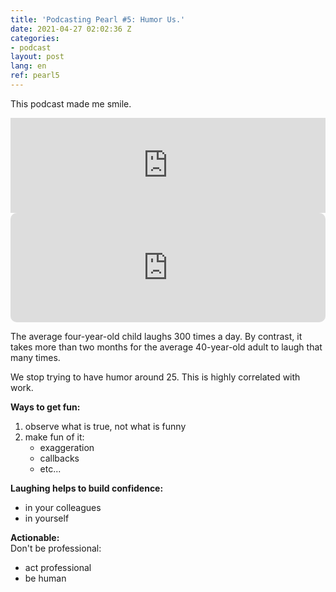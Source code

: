 ```yaml
---
title: 'Podcasting Pearl #5: Humor Us.'
date: 2021-04-27 02:02:36 Z
categories:
- podcast
layout: post
lang: en
ref: pearl5
---
```


This podcast made me smile.

<iframe src="https://open.spotify.com/embed/episode/2EVHnuJokDe0oPAM8eUryU" width="100%" style="max-width:660px" height="152" frameBorder="0" allowtransparency="true" allow="encrypted-media"></iframe>
<iframe src="https://embed.podcasts.apple.com/us/podcast/humor-us/id1028908750?i=1000517806994&itsct=podcast_box_player&itscg=30200&ls=1&theme=light" height="175px" frameborder="0" sandbox="allow-forms allow-popups allow-same-origin allow-scripts allow-top-navigation-by-user-activation" allow="autoplay *; encrypted-media *;" style="width: 100%; max-width: 660px; overflow: hidden; border-radius: 10px; background: transparent;"></iframe>

The average four-year-old child laughs 300 times a day.
By contrast, it takes more than two months for the average 40-year-old adult to laugh that many times.

We stop trying to have humor around 25. This is highly correlated with work.

**Ways to get fun:**

1. observe what is true, not what is funny
2. make fun of it:
   * exaggeration
   * callbacks
   * etc...

**Laughing helps to build confidence:**

* in your colleagues
* in yourself

**Actionable:**  
Don't be professional:

* act professional
* be human

